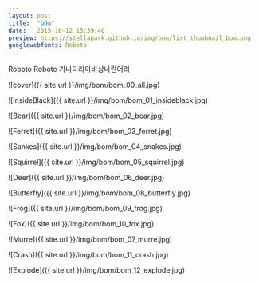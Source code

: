 ```yaml
---
layout: post
title:  "bOm"
date:   2015-10-12 15:39:40
preview: https://stellapark.github.io/img/bom/list_thumbnail_bom.png
googlewebfonts: Roboto
---
```


Roboto
Roboto
가나다라마바상나란어리

![cover]({{ site.url }}/img/bom/bom_00_all.jpg)

![InsideBlack]({{ site.url }}/img/bom/bom_01_insideblack.jpg)

![Bear]({{ site.url }}/img/bom/bom_02_bear.jpg)

![Ferret]({{ site.url }}/img/bom/bom_03_ferret.jpg)

![Sankes]({{ site.url }}/img/bom/bom_04_snakes.jpg)

![Squirrel]({{ site.url }}/img/bom/bom_05_squirrel.jpg)

![Deer]({{ site.url }}/img/bom/bom_06_deer.jpg)

![Butterfly]({{ site.url }}/img/bom/bom_08_butterfly.jpg)

![Frog]({{ site.url }}/img/bom/bom_09_frog.jpg)

![Fox]({{ site.url }}/img/bom/bom_10_fox.jpg)

![Murre]({{ site.url }}/img/bom/bom_07_murre.jpg)

![Crash]({{ site.url }}/img/bom/bom_11_crash.jpg)

![Explode]({{ site.url }}/img/bom/bom_12_explode.jpg)
